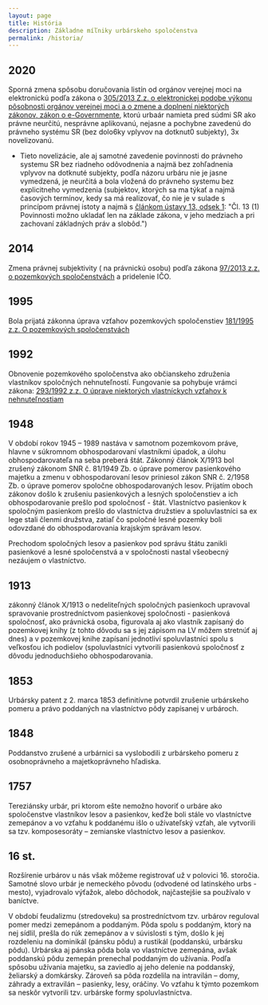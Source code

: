 ```yaml
---
layout: page
title: História
description: Základne míľniky urbárskeho spoločenstva
permalink: /historia/
---
```

## 2020
Sporná zmena spôsobu doručovania listín od orgánov verejnej moci na elektronickú podľa zákona o [305/2013 Z.z. o elektronickej podobe výkonu pôsobnosti orgánov verejnej moci a o zmene a doplnení niektorých zákonov, zákon o e-Governmente](https://www.slov-lex.sk/ezbierky-fe/pravne-predpisy/SK/ZZ/2013/305/20241001#paragraf-60b.odsek-3), ktorú urbaár namieta pred súdmi SR ako právne neurčitú, nesprávne aplikovanú, nejasne a pochybne zavedenú do právneho systému SR (bez dolo6ky vplyvov na dotknut0 subjekty), 3x novelizovanú. 
- Tieto novelizácie, ale aj samotné zavedenie povinnosti do právneho systemu SR bez riadneho odôvodnenia a najmä bez zohľadnenia vplyvov na dotknuté subjekty, podľa názoru urbáru nie je jasne vymedzená, je neurčitá a bola vložená do právneho systemu bez explicitneho vymedzenia (subjektov, ktorých sa ma týkať a najmä časových termínov, kedy sa má realizovať, čo nie je v sulade s princípom právnej istoty a najmä s [článkom ústavy 13, odsek 1](https://www.slov-lex.sk/ezbierky-fe/pravne-predpisy/SK/ZZ/1992/460/vyhlasene_znenie.html#ustavnyclanok-13.odsek-1): "Čl. 13
(1)
Povinnosti možno ukladať len na základe zákona, v jeho medziach a pri zachovaní základných práv a slobôd.")


## 2014
Zmena právnej subjektivity ( na právnickú osobu) podľa zákona [97/2013 z.z. o pozemkových spoločenstvách](https://www.slov-lex.sk/ezbierky/pravne-predpisy/SK/ZZ/2013/97/20221101) a pridelenie IČO.

## 1995
	
Bola prijatá zákonna úprava vzťahov pozemkových spoločenstiev [181/1995 z.z. O pozemkových spoločenstvách](https://www.slov-lex.sk/ezbierky/pravne-predpisy/SK/ZZ/1995/181/vyhlasene_znenie.html)
    
## 1992

Obnovenie pozemkového spoločenstva ako občianskeho združenia vlastníkov spoločných nehnuteľností. Fungovanie sa pohybuje vrámci zákona: [293/1992 z.z. 
O úprave niektorých vlastníckych vzťahov k nehnuteľnostiam](https://www.slov-lex.sk/ezbierky/pravne-predpisy/SK/ZZ/1992/293/)
    

## 1948

V období rokov 1945 – 1989 nastáva v samotnom pozemkovom práve,  hlavne v súkromnom obhospodarovaní vlastníkmi úpadok, a úlohu obhospodarovateľa na seba preberá štát. Zákonný článok X/1913 bol zrušený zákonom SNR č. 81/1949 Zb. o úprave pomerov pasienkového majetku a zmenu v obhospodarovaní lesov priniesol zákon SNR č. 2/1958 Zb. o úprave pomerov spoločne obhospodarovaných lesov. Prijatím oboch zákonov došlo k zrušeniu pasienkových a lesných spoločenstiev a ich obhospodarovanie prešlo pod spoločnosť - štát. Vlastníctvo pasienkov k spoločným pasienkom prešlo do vlastníctva družstiev a spoluvlastníci sa ex lege stali členmi družstva, zatiaľ čo spoločné lesné pozemky boli odovzdané do obhospodarovania krajským správam lesov.

Prechodom spoločných lesov a pasienkov pod správu štátu zanikli pasienkové a lesné spoločenstvá a v spoločnosti nastal všeobecný nezáujem o vlastníctvo.


## 1913

zákonný článok X/1913 o nedeliteľných spoločných pasienkoch upravoval spravovanie prostredníctvom pasienkovej spoločnosti -  pasienková spoločnosť, ako právnická osoba, figurovala aj ako vlastník zapísaný do pozemkovej knihy (z tohto dôvodu sa s jej zápisom na LV môžem stretnúť aj dnes) a  v pozemkovej knihe zapísaní jednotliví spoluvlastníci spolu s veľkosťou ich podielov (spoluvlastníci vytvorili pasienkovú spoločnosť z dôvodu jednoduchšieho obhospodarovania.


## 1853

Urbársky patent z 2. marca 1853 definitívne potvrdil zrušenie urbárskeho pomeru a právo poddaných na vlastníctvo pôdy zapísanej v urbároch.


## 1848
Poddanstvo zrušené a urbárnici sa vyslobodili z urbárskeho pomeru z osobnoprávneho a majetkoprávneho hľadiska.
   

## 1757 

Tereziánsky urbár, pri ktorom ešte nemožno hovoriť o urbáre ako spoločenstve vlastníkov lesov a pasienkov, keďže boli stále vo vlastníctve zemepánov a vo vzťahu k poddanému išlo o užívateľský vzťah, ale vytvorili sa tzv. komposesoráty – zemianske vlastníctvo lesov a pasienkov.


## 16 st.
    
Rozšírenie urbárov u nás však môžeme registrovať už v polovici 16. storočia. Samotné slovo urbár je nemeckého pôvodu (odvodené od latinského urbs - mesto), vyjadrovalo výťažok, alebo dôchodok, najčastejšie sa používalo v baníctve. <br>
        
V období feudalizmu (stredoveku) sa prostredníctvom tzv. urbárov reguloval pomer medzi zemepánom a poddaným. Pôda spolu s poddaným, ktorý na nej sídlil, prešla do rúk zemepánov a v súvislosti s tým, došlo  k jej rozdeleniu na dominikál (pánsku pôdu) a rustikál (poddanskú, urbársku pôdu). Urbárska aj pánska pôda bola vo vlastníctve zemepána, avšak poddanskú pôdu zemepán prenechal poddaným do užívania. Podľa spôsobu užívania majetku, sa zaviedlo aj jeho delenie na poddanský, želiarský a domkársky. Zároveň sa pôda rozdelila na intravilán – domy, záhrady a extravilán – pasienky, lesy, oráčiny. Vo vzťahu k týmto pozemkom sa neskôr vytvorili tzv. urbárske formy spoluvlastníctva.</p>
